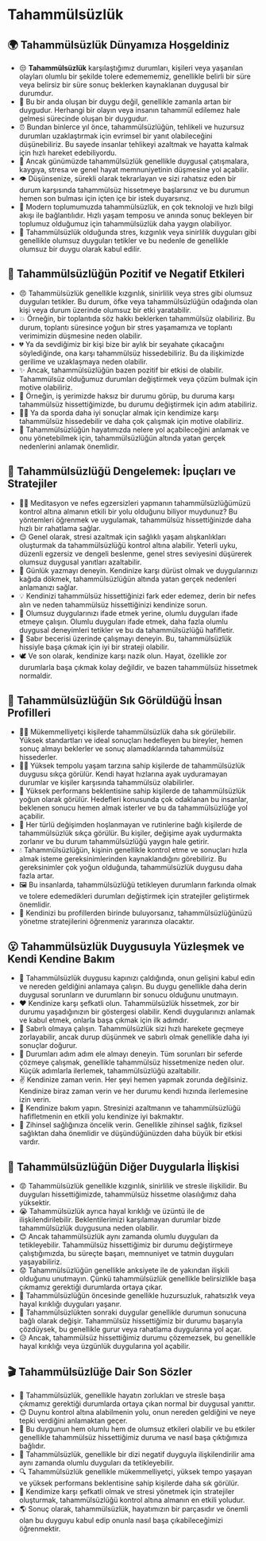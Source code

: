 # Tahammülsüzlük

## 🌍 Tahammülsüzlük Dünyamıza Hoşgeldiniz

* 😒 **Tahammülsüzlük** karşılaştığımız durumları, kişileri veya yaşanılan olayları olumlu bir şekilde tolere edemememiz, genellikle belirli bir süre veya belirsiz bir süre sonuç beklerken kaynaklanan duygusal bir durumdur.
* 🧠 Bu bir anda oluşan bir duygu değil, genellikle zamanla artan bir duygudur. Herhangi bir olayın veya insanın tahammül edilemez hale gelmesi sürecinde oluşan bir duygudur.
* ⏰ Bundan binlerce yıl önce, tahammülsüzlüğün, tehlikeli ve huzursuz durumları uzaklaştırmak için evrimsel bir yanıt olabileceğini düşünebiliriz. Bu sayede insanlar tehlikeyi azaltmak ve hayatta kalmak için hızlı hareket edebiliyordu.
* 🔧 Ancak günümüzde tahammülsüzlük genellikle duygusal çatışmalara, kaygıya, stresa ve genel hayat memnuniyetinin düşmesine yol açabilir.
* 👁 Düşünsenize, sürekli olarak tekrarlayan ve sizi rahatsız eden bir durum karşısında tahammülsüz hissetmeye başlarsınız ve bu durumun hemen son bulması için içten içe bir istek duyarsınız.
* 📲 Modern toplumumuzda tahammülsüzlük, en çok teknoloji ve hızlı bilgi akışı ile bağlantılıdır. Hızlı yaşam temposu ve anında sonuç bekleyen bir toplumuz olduğumuz için tahammülsüzlük daha yaygın olabiliyor.
* 🥺 Tahammülsüzlük olduğunda stres, kızgınlık veya sinirlilik duyguları gibi genellikle olumsuz duyguları tetikler ve bu nedenle de genellikle olumsuz bir duygu olarak kabul edilir.

## 💫 Tahammülsüzlüğün Pozitif ve Negatif Etkileri

* 😠 Tahammülsüzlük genellikle kızgınlık, sinirlilik veya stres gibi olumsuz duyguları tetikler. Bu durum, öfke veya tahammülsüzlüğün odağında olan kişi veya durum üzerinde olumsuz bir etki yaratabilir.
* 💥 Örneğin, bir toplantıda söz hakkı beklerken tahammülsüz olabiliriz. Bu durum, toplantı süresince yoğun bir stres yaşamamıza ve toplantı verimimizin düşmesine neden olabilir.
* 💔 Ya da sevdiğimiz bir kişi bize bir aylık bir seyahate çıkacağını söylediğinde, ona karşı tahammülsüz hissedebiliriz. Bu da ilişkimizde gerilime ve uzaklaşmaya neden olabilir.
* ✨ Ancak, tahammülsüzlüğün bazen pozitif bir etkisi de olabilir. Tahammülsüz olduğumuz durumları değiştirmek veya çözüm bulmak için motive olabiliriz.
* 🎯 Örneğin, iş yerimizde haksız bir durumu görüp, bu duruma karşı tahammülsüz hissettiğimizde, bu durumu değiştirmek için adım atabiliriz.
* 🏃‍♀️ Ya da sporda daha iyi sonuçlar almak için kendimize karşı tahammülsüz hissedebilir ve daha çok çalışmak için motive olabiliriz.
* 🌈 Tahammülsüzlüğün hayatımızda nelere yol açabileceğini anlamak ve onu yönetebilmek için, tahammülsüzlüğün altında yatan gerçek nedenlerini anlamak önemlidir.

## 🚀 Tahammülsüzlüğü Dengelemek: İpuçları ve Stratejiler

* 🧘‍♀️ Meditasyon ve nefes egzersizleri yapmanın tahammülsüzlüğümüzü kontrol altına almanın etkili bir yolu olduğunu biliyor muydunuz? Bu yöntemleri öğrenmek ve uygulamak, tahammülsüz hissettiğinizde daha hızlı bir rahatlama sağlar.
* 😌 Genel olarak, stresi azaltmak için sağlıklı yaşam alışkanlıkları oluşturmak da tahammülsüzlüğü kontrol altına alabilir. Yeterli uyku, düzenli egzersiz ve dengeli beslenme, genel stres seviyesini düşürerek olumsuz duygusal yanıtları azaltabilir.
* 📝 Günlük yazmayı deneyin. Kendinize karşı dürüst olmak ve duygularınızı kağıda dökmek, tahammülsüzlüğün altında yatan gerçek nedenleri anlamanızı sağlar.
* 💡 Kendinizi tahammülsüz hissettiğinizi fark eder edemez, derin bir nefes alın ve neden tahammülsüz hissettiğinizi kendinize sorun.
* 🌼 Olumsuz duygularınızı ifade etmek yerine, olumlu duyguları ifade etmeye çalışın. Olumlu duyguları ifade etmek, daha fazla olumlu duygusal deneyimleri tetikler ve bu da tahammülsüzlüğü hafifletir.
* 💪 Sabır becerisi üzerinde çalışmayı deneyin. Bu, tahammülsüzlük hissiyle başa çıkmak için iyi bir strateji olabilir.
* 🕊 Ve son olarak, kendinize karşı nazik olun. Hayat, özellikle zor durumlarla başa çıkmak kolay değildir, ve bazen tahammülsüz hissetmek normaldir.

## 🔎 Tahammülsüzlüğün Sık Görüldüğü İnsan Profilleri

* 🤷‍♀️ Mükemmelliyetçi kişilerde tahammülsüzlük daha sık görülebilir. Yüksek standartları ve ideal sonuçları hedefleyen bu bireyler, hemen sonuç almayı beklerler ve sonuç alamadıklarında tahammülsüz hissederler.
* 🏋️‍♂️ Yüksek tempolu yaşam tarzına sahip kişilerde de tahammülsüzlük duygusu sıkça görülür. Kendi hayat hızlarına ayak uyduramayan durumlar ve kişiler karşısında tahammülsüz olabilirler.
* 🥇 Yüksek performans beklentisine sahip kişilerde de tahammülsüzlük yoğun olarak görülür. Hedefleri konusunda çok odaklanan bu insanlar, beklenen sonucu hemen almak isterler ve bu da tahammülsüzlüğe yol açabilir.
* 🤔 Her türlü değişimden hoşlanmayan ve rutinlerine bağlı kişilerde de tahammülsüzlük sıkça görülür. Bu kişiler, değişime ayak uydurmakta zorlanır ve bu durum tahammülsüzlüğü yaygın hale getirir.
* 💧 Tahammülsüzlüğün, kişinin genellikle kontrol etme ve sonuçları hızla almak isteme gereksinimlerinden kaynaklandığını görebiliriz. Bu gereksinimler çok yoğun olduğunda, tahammülsüzlük duygusu daha fazla artar.
* 🖼 Bu insanlarda, tahammülsüzlüğü tetikleyen durumların farkında olmak ve tolere edemedikleri durumları değiştirmek için stratejiler geliştirmek önemlidir.
* 👥 Kendinizi bu profillerden birinde buluyorsanız, tahammülsüzlüğünüzü yönetme stratejilerini öğrenmeniz yararınıza olacaktır.

## 😮 Tahammülsüzlük Duygusuyla Yüzleşmek ve Kendi Kendine Bakım

* 🚪 Tahammülsüzlük duygusu kapınızı çaldığında, onun gelişini kabul edin ve nereden geldiğini anlamaya çalışın. Bu duygu genellikle daha derin duygusal sorunların ve durumların bir sonucu olduğunu unutmayın.
* ❤ Kendinize karşı şefkatli olun. Tahammülsüzlük hissetmek, zor bir durumu yaşadığınızın bir göstergesi olabilir. Kendi duygularınızı anlamak ve kabul etmek, onlarla başa çıkmak için ilk adımdır.
* 🌳 Sabırlı olmaya çalışın. Tahammülsüzlük sizi hızlı harekete geçmeye zorlayabilir, ancak durup düşünmek ve sabırlı olmak genellikle daha iyi sonuçlar doğurur.
* 👣 Durumları adım adım ele almayı deneyin. Tüm sorunları bir seferde çözmeye çalışmak, genellikle tahammülsüz hissetmenize neden olur. Küçük adımlarla ilerlemek, tahammülsüzlüğü azaltabilir.
* ✌ Kendinize zaman verin. Her şeyi hemen yapmak zorunda değilsiniz. Kendinize biraz zaman verin ve her durumu kendi hızında ilerlemesine izin verin.
* 🛀 Kendinize bakım yapın. Stresinizi azaltmanın ve tahammülsüzlüğü hafifletmenin en etkili yolu kendinize iyi bakmaktır.
* 🧠 Zihinsel sağlığınıza öncelik verin. Genellikle zihinsel sağlık, fiziksel sağlıktan daha önemlidir ve düşündüğünüzden daha büyük bir etkisi vardır.

## 💓 Tahammülsüzlüğün Diğer Duygularla İlişkisi

* 😡 Tahammülsüzlük genellikle kızgınlık, sinirlilik ve stresle ilişkilidir. Bu duyguları hissettiğimizde, tahammülsüz hissetme olasılığımız daha yüksektir.
* 😭 Tahammülsüzlük ayrıca hayal kırıklığı ve üzüntü ile de ilişkilendirilebilir. Beklentilerimizi karşılamayan durumlar bizde tahammülsüzlük duygusuna neden olabilir.
* 😊 Ancak tahammülsüzlük aynı zamanda olumlu duyguları da tetikleyebilir. Tahammülsüz hissettiğimiz bir durumu değiştirmeye çalıştığımızda, bu süreçte başarı, memnuniyet ve tatmin duyguları yaşayabiliriz.
* 😟 Tahammülsüzlüğün genellikle anksiyete ile de yakından ilişkili olduğunu unutmayın. Çünkü tahammülsüzlük genellikle belirsizlikle başa çıkmamız gerektiği durumlarda ortaya çıkar.
* 🤔 Tahammülsüzlüğün öncesinde genellikle huzursuzluk, rahatsızlık veya hayal kırıklığı duyguları yaşanır.
* 🥳 Tahammülsüzlükten sonraki duygular genellikle durumun sonucuna bağlı olarak değişir. Tahammülsüz hissettiğimiz bir durumu başarıyla çözdüysek, bu genellikle gurur veya rahatlama duygularına yol açar.
* 😥 Ancak, tahammülsüz hissettiğimiz durumu çözemezsek, bu genellikle hayal kırıklığı veya üzgünlük duygularına yol açabilir.

## 🎬 Tahammülsüzlüğe Dair Son Sözler

* 💪 Tahammülsüzlük, genellikle hayatın zorlukları ve stresle başa çıkmamız gerektiği durumlarda ortaya çıkan normal bir duygusal yanıttır.
* 😊 Duynu kontrol altına alabilmenin yolu, onun nereden geldiğini ve neye tepki verdiğini anlamaktan geçer.
* 🌈 Bu duygunun hem olumlu hem de olumsuz etkileri olabilir ve bu etkiler genellikle tahammülsüz hissettiğimiz duruma ve nasıl başa çıktığımıza bağlıdır.
* 💓 Tahammülsüzlük, genellikle bir dizi negatif duyguyla ilişkilendirilir ama aynı zamanda olumlu duyguları da tetikleyebilir.
* 🔍 Tahammülsüzlük genellikle mükemmelliyetçi, yüksek tempo yaşayan ve yüksek performans beklentisine sahip kişilerde daha sık görülür.
* 💖 Kendimize karşı şefkatli olmak ve stresi yönetmek için stratejiler oluşturmak, tahammülsüzlüğü kontrol altına almanın en etkili yoludur.
* 🌎 Sonuç olarak, tahammülsüzlük, hayatımızın bir parçasıdır ve önemli olan bu duyguyu kabul edip onunla nasıl başa çıkabileceğimizi öğrenmektir.
